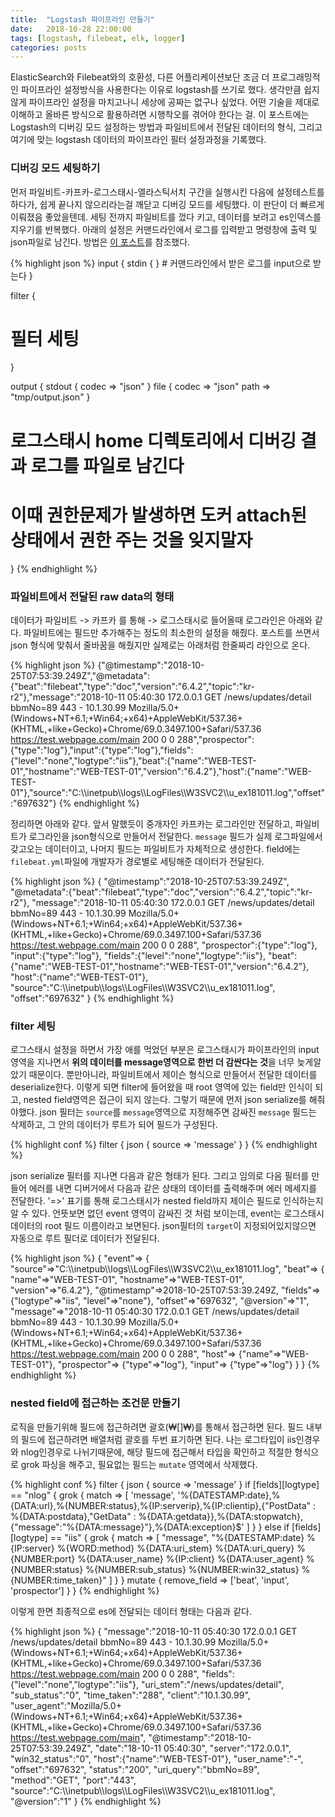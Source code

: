 ```yaml
---
title:  "Logstash 파이프라인 만들기"
date:   2018-10-28 22:00:00
tags: [logstash, filebeat, elk, logger]
categories: posts
---
```


ElasticSearch와 Filebeat와의 호환성, 다른 어플리케이션보단 조금 더 프로그래밍적인 파이프라인 설정방식을 사용한다는 이유로 logstash를 쓰기로 했다. 생각만큼 쉽지 않게 파이프라인 설정을 마치고나니 세상에 공짜는 없구나 싶었다. 어떤 기술을 제대로 이해하고 올바른 방식으로 활용하려면 시행착오를 겪어야 한다는 걸. 이 포스트에는 Logstash의 디버깅 모드 설정하는 방법과 파일비트에서 전달된 데이터의 형식, 그리고 여기에 맞는 logstash 데이터의 파이프라인 필터 설정과정을 기록했다.

### 디버깅 모드 세팅하기

먼저 파일비트-카프카-로그스태시-엘라스틱서치 구간을 실행시킨 다음에 설정테스트를 하다가, 쉽게 끝나지 않으리라는걸 깨닫고 디버깅 모드를 세팅했다. 이 판단이 더 빠르게 이뤄졌음 좋았을텐데. 세팅 전까지 파일비트를 껐다 키고, 데이터를 보려고 es인덱스를 지우기를 반복했다. 아래의 설정은 커맨드라인에서 로그를 입력받고 명령창에 출력 및 json파일로 남긴다. 방법은 [이 포스트](https://deviantony.wordpress.com/2014/06/04/logstash-debug-configuration/)를 참조했다.

{% highlight json %}
input {
  stdin { } # 커맨드라인에서 받은 로그를 input으로 받는다
}

filter {
  # 필터 세팅
}

output {
  stdout { codec => "json" }
  file { codec => "json" path => "tmp/output.json" }
  # 로그스태시 home 디렉토리에서 디버깅 결과 로그를 파일로 남긴다
  # 이때 권한문제가 발생하면 도커 attach된 상태에서 권한 주는 것을 잊지말자
}
{% endhighlight %}

### 파일비트에서 전달된 raw data의 형태

데이터가 파일비트 -> 카프카 를 통해 -> 로그스태시로 들어올때 로그라인은 아래와 같다. 파일비트에는 필드만 추가해주는 정도의 최소한의 설정을 해줬다. 포스트를 쓰면서 json 형식에 맞춰서 줄바꿈을 해줬지만 실제로는 아래처럼 한줄짜리 라인으로 온다. 

{% highlight json %}
{"@timestamp":"2018-10-25T07:53:39.249Z","@metadata":{"beat":"filebeat","type":"doc","version":"6.4.2","topic":"kr-r2"},"message":"2018-10-11 05:40:30 172.0.0.1 GET /news/updates/detail bbmNo=89 443 - 10.1.30.99 Mozilla/5.0+(Windows+NT+6.1;+Win64;+x64)+AppleWebKit/537.36+(KHTML,+like+Gecko)+Chrome/69.0.3497.100+Safari/537.36 https://test.webpage.com/main 200 0 0 288","prospector":{"type":"log"},"input":{"type":"log"},"fields":{"level":"none","logtype":"iis"},"beat":{"name":"WEB-TEST-01","hostname":"WEB-TEST-01","version":"6.4.2"},"host":{"name":"WEB-TEST-01"},"source":"C:\\\\inetpub\\\\logs\\\\LogFiles\\\\W3SVC2\\\\u_ex181011.log","offset":"697632"}
{% endhighlight %}

정리하면 아래와 같다. 앞서 말했듯이 중개자인 카프카는 로그라인만 전달하고, 파일비트가 로그라인을 json형식으로 만들어서 전달한다. `message` 필드가 실제 로그파일에서 갖고오는 데이터이고, 나머지 필드는 파일비트가 자체적으로 생성한다. field에는 `filebeat.yml`파일에 개발자가 경로별로 세팅해준 데이터가 전달된다.

{% highlight json %}
{
    "@timestamp":"2018-10-25T07:53:39.249Z",
    "@metadata":{"beat":"filebeat","type":"doc","version":"6.4.2","topic":"kr-r2"},
    "message":"2018-10-11 05:40:30 172.0.0.1 GET /news/updates/detail bbmNo=89 443 - 10.1.30.99 Mozilla/5.0+(Windows+NT+6.1;+Win64;+x64)+AppleWebKit/537.36+(KHTML,+like+Gecko)+Chrome/69.0.3497.100+Safari/537.36 https://test.webpage.com/main 200 0 0 288",
    "prospector":{"type":"log"},
    "input":{"type":"log"},
    "fields":{"level":"none","logtype":"iis"},
    "beat":{"name":"WEB-TEST-01","hostname":"WEB-TEST-01","version":"6.4.2"},
    "host":{"name":"WEB-TEST-01"},
    "source":"C:\\\\inetpub\\\\logs\\\\LogFiles\\\\W3SVC2\\\\u_ex181011.log",
    "offset":"697632"
}
{% endhighlight %}

### filter 세팅

로그스태시 설정을 하면서 가장 애를 먹었던 부분은 로그스태시가 파이프라인의 input 영역을 지나면서 **위의 데이터를 message영역으로 한번 더 감싼다는 것**을 너무 늦게알았기 때문이다. 뿐만아니라, 파일비트에서 제이슨 형식으로 만들어서 전달한 데이터를 deserialize한다. 이렇게 되면 filter에 들어왔을 때 root 영역에 있는 field만 인식이 되고, nested field영역은 접근이 되지 않는다. 그렇기 때문에 먼저 json serialize를 해줘야했다. json 필터는 `source`를 `message`영역으로 지정해주면 감싸진 `message` 필드는 삭제하고, 그 안의 데이터가 루트가 되어 필드가 구성된다.

{% highlight conf %}
filter {
  json { source => 'message' }
}
{% endhighlight %}

json serialize 필터를 지나면 다음과 같은 형태가 된다. 그리고 임의로 다음 필터를 만들어 에러를 내면 디버거에서 다음과 같은 상태의 데이터를 출력해주며 에러 메세지를 전달한다. '=>' 표기를 통해 로그스태시가 nested field까지 제이슨 필드로 인식하는지 알 수 있다. 언뜻보면 없던 event 영역이 감싸진 것 처럼 보이는데, event는 로그스태시 데이터의 root 필드 이름이라고 보면된다. json필터의 `target`이 지정되어있지않으면 자동으로 루트 필더로 데이터가 전달된다.

{% highlight json %}
{
    "event"=> {
        "source"=>"C:\\\\inetpub\\\\logs\\\\LogFiles\\\\W3SVC2\\\\u_ex181011.log",
        "beat"=> { "name"=>"WEB-TEST-01", "hostname"=>"WEB-TEST-01", "version"=>"6.4.2"},
        "@timestamp"=>2018-10-25T07:53:39.249Z,
        "fields"=>{"logtype"=>"iis", "level"=>"none"},
        "offset"=>"697632",
        "@version"=>"1",
        "message"=>"2018-10-11 05:40:30 172.0.0.1 GET /news/updates/detail bbmNo=89 443 - 10.1.30.99 Mozilla/5.0+(Windows+NT+6.1;+Win64;+x64)+AppleWebKit/537.36+(KHTML,+like+Gecko)+Chrome/69.0.3497.100+Safari/537.36 https://test.webpage.com/main 200 0 0 288",
        "host"=> {"name"=>"WEB-TEST-01"},
        "prospector"=> {"type"=>"log"},
        "input"=> {"type"=>"log"}
    }
}
{% endhighlight %}

### nested field에 접근하는 조건문 만들기

로직을 만들기위해 필드에 접근하려면 괄호(₩[]₩)를 통해서 접근하면 된다. 필드 내부의 필드에 접근하려면 배열처럼 괄호를 두번 표기하면 된다. 나는 로그타입이 iis인경우와 nlog인경우로 나뉘기때문에, 해당 필드에 접근해서 타입을 확인하고 적절한 형식으로 grok 파싱을 해주고, 필요없는 필드는 `mutate` 영역에서 삭제했다.

{% highlight conf %}
filter {
  json { source => 'message' }
  if [fields][logtype] == "nlog" {
    grok {
      match => [ 'message', '%{DATESTAMP:date},%{DATA:url},%{NUMBER:status},%{IP:serverip},%{IP:clientip},{"PostData" : %{DATA:postdata},"GetData" : %{DATA:getdata}},%{DATA:stopwatch},{"message":"%{DATA:message}"},%{DATA:exception}$' ]
    }
  } else if [fields][logtype] == "iis" {
    grok {
      match => [ "message", "%{DATESTAMP:date} %{IP:server} %{WORD:method} %{DATA:uri_stem} %{DATA:uri_query} %{NUMBER:port} %{DATA:user_name} %{IP:client} %{DATA:user_agent} %{NUMBER:status} %{NUMBER:sub_status} %{NUMBER:win32_status} %{NUMBER:time_taken}" ]
    }
  }
  mutate {
    remove_field => ['beat', 'input', 'prospector']
  }
}
{% endhighlight %}

이렇게 한면 최종적으로 es에 전달되는 데이터 형태는 다음과 같다.

{% highlight json %}
{
    "message":"2018-10-11 05:40:30 172.0.0.1 GET /news/updates/detail bbmNo=89 443 - 10.1.30.99 Mozilla/5.0+(Windows+NT+6.1;+Win64;+x64)+AppleWebKit/537.36+(KHTML,+like+Gecko)+Chrome/69.0.3497.100+Safari/537.36 https://test.webpage.com/main 200 0 0 288",
    "fields":{"level":"none","logtype":"iis"},
    "uri_stem":"/news/updates/detail",
    "sub_status":"0",
    "time_taken":"288",
    "client":"10.1.30.99",
    "user_agent":"Mozilla/5.0+(Windows+NT+6.1;+Win64;+x64)+AppleWebKit/537.36+(KHTML,+like+Gecko)+Chrome/69.0.3497.100+Safari/537.36 https://test.webpage.com/main",
    "@timestamp":"2018-10-25T07:53:39.249Z",
    "date":"18-10-11 05:40:30",
    "server":"172.0.0.1",
    "win32_status":"0",
    "host":{"name":"WEB-TEST-01"},
    "user_name":"-",
    "offset":"697632",
    "status":"200",
    "uri_query":"bbmNo=89",
    "method":"GET",
    "port":"443",
    "source":"C:\\\\inetpub\\\\logs\\\\LogFiles\\\\W3SVC2\\\\u_ex181011.log",
    "@version":"1"
}
{% endhighlight %}